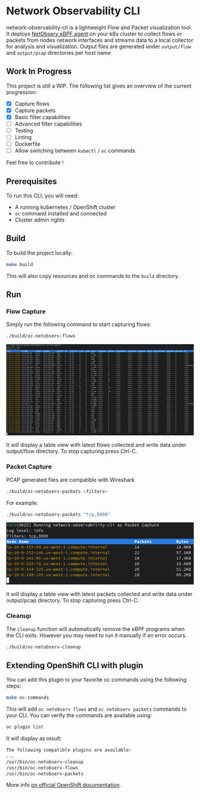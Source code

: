 # Network Observability CLI

network-observability-cli is a lightweight Flow and Packet visualization tool.
It deploys [NetObserv eBPF agent](https://github.com/netobserv/netobserv-ebpf-agent) on your k8s cluster to collect flows or packets from nodes network interfaces
and streams data to a local collector for analysis and visualization.
Output files are generated under `output/flow` and `output/pcap` directories per host name

## Work In Progress

This project is still a WIP. The following list gives an overview of the current progression:

- [x] Capture flows
- [x] Capture packets
- [x] Basic filter capabilities
- [ ] Advanced filter capabilities
- [ ] Testing
- [ ] Linting
- [ ] Dockerfile
- [ ] Allow switching between `kubectl` / `oc` commands

Feel free to contribute !

## Prerequisites

To run this CLI, you will need:
- A running kubernetes / OpenShift cluster
- `oc` command installed and connected
- Cluster admin rights

## Build

To build the project locally:

```bash
make build
```

This will also copy resources and oc commands to the `build` directory.

## Run

### Flow Capture

Simply run the following command to start capturing flows:

```bash
./build/oc-netobserv-flows
```

![flows](./img/flow-table.png)

It will display a table view with latest flows collected and write data under output/flow directory.
To stop capturing press Ctrl-C.

### Packet Capture

PCAP generated files are compatible with Wireshark

```bash
./build/oc-netobserv-packets <filters>
```

For example:

```bash
./build/oc-netobserv-packets "tcp,8080"
```

![packets](./img/packet-table.png)

It will display a table view with latest packets collected and write data under output/pcap directory.
To stop capturing press Ctrl-C.

### Cleanup

The `cleanup` function will automatically remove the eBPF programs when the CLI exits. However you may need to run it manually if an error occurs.

```bash
./build/oc-netobserv-cleanup
```

## Extending OpenShift CLI with plugin

You can add this plugin to your favorite oc commands using the following steps:

```bash
make oc-commands
```

This will add `oc netobserv flows` and `oc netobserv packets` commands to your CLI.
You can verify the commands are available using:

```bash
oc plugin list
```

It will display as result:

```
The following compatible plugins are available:
...
/usr/bin/oc-netobserv-cleanup
/usr/bin/oc-netobserv-flows
/usr/bin/oc-netobserv-packets
```

More info [on official OpenShift documentation](https://docs.openshift.com/container-platform/4.14/cli_reference/openshift_cli/extending-cli-plugins.html).
